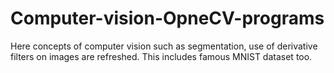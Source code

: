 # Computer-vision-OpneCV-programs
Here concepts of computer vision such as segmentation, use of derivative filters on images are refreshed. This includes famous MNIST dataset too.
